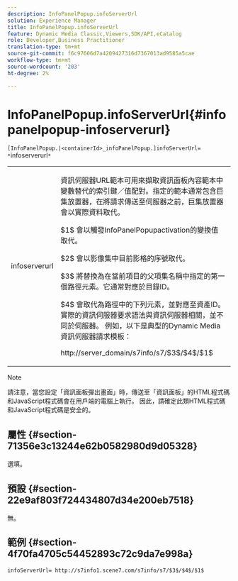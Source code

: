 ```yaml
---
description: InfoPanelPopup.infoServerUrl
solution: Experience Manager
title: InfoPanelPopup.infoServerUrl
feature: Dynamic Media Classic,Viewers,SDK/API,eCatalog
role: Developer,Business Practitioner
translation-type: tm+mt
source-git-commit: f6c97606d7a4209427316d7367013ad9585a5cae
workflow-type: tm+mt
source-wordcount: '203'
ht-degree: 2%

---
```



# InfoPanelPopup.infoServerUrl{#infopanelpopup-infoserverurl}

`[InfoPanelPopup.|<containerId>_infoPanelPopup.]infoServerUrl= *`infoserverurl`*`

<table id="table_9A6258D9B0DA4A29AA8A6C9BBCFE3662"> 
 <tbody> 
  <tr> 
   <td> <p> <span class="codeph"><span class="varname"> infoserverurl</span></span> </p> </td> 
   <td> <p>資訊伺服器URL範本可用來擷取資訊面板內容範本中變數替代的索引鍵／值配對。指定的範本通常包含巨集放置器，在將請求傳送至伺服器之前，巨集放置器會以實際資料取代。 </p> <p><span class="codeph"> $1$</span> 會以觸發InfoPanelPopupactivation的變換值 <span class="codeph"> </span> 取代。 </p> <p><span class="codeph"> $2$</span> 會以影像集中目前影格的序號取代。 </p> <p><span class="codeph"> $3$</span> 將替換為在當前項目的父項集名稱中指定的第一個路徑元素。它通常對應於目錄ID。 </p> <p><span class="codeph"> $4$</span> 會取代為路徑中的下列元素，並對應至資產ID。實際的資訊伺服器要求語法與資訊伺服器相關，並不同於伺服器。 例如，以下是典型的Dynamic Media資訊伺服器請求模板： </p> <p><span class="codeph"> http://server_domain/s7info/s7/$3$/$4$/$1$</span> </p> </td> 
  </tr> 
 </tbody> 
</table>

>[!NOTE]
>
>請注意，當您設定「資訊面板彈出畫面」時，傳送至「資訊面板」的HTML程式碼和JavaScript程式碼會在用戶端的電腦上執行。 因此，請確定此類HTML程式碼和JavaScript程式碼是安全的。

## 屬性 {#section-71356e3c13244e62b0582980d9d05328}

選填。

## 預設 {#section-22e9af803f724434807d34e200eb7518}

無。

## 範例 {#section-4f70fa4705c54452893c72c9da7e998a}

`infoServerUrl= http://s7info1.scene7.com/s7info/s7/$3$/$4$/$1$`
